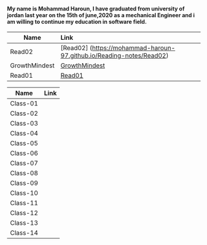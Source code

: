 #### My name is Mohammad Haroun, I have graduated from university of jordan last year on the 15th of june,2020 as a mechanical Engineer and i am willing to continue my education in software field.

| Name | Link |  
|-----------------|:-------------|
|        Read02         |    [Read02]  (https://mohammad-haroun-97.github.io/Reading-notes/Read02)        |    
| GrowthMindest       |   [GrowthMindest](https://mohammad-haroun-97.github.io/Reading-notes/Growthmindset)        |             
|       Read01          |   [Read01](https://mohammad-haroun-97.github.io/Reading-notes/Read01)|         
    



| Name | Link | 
|-----------------|:-------------|
|  Class-01|   |
|   Class-02   |           | 
|    Class-03  |        | 
|    Class-04 |              |
|       Class-05  |              | 
|     Class-06  |              |
|    Class-07 |              |
|      Class-08   |              | 
|     Class-09|              |
|     Class-10    |              | 
|    Class-11  |              |
|      Class-12   |              | 
|    Class-13 |              |
|      Class-14   |              | 


